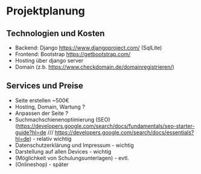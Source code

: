 # Projektplanung

## Technologien und Kosten

* Backend: Django https://www.djangoproject.com/ (SqlLite)
* Frontend: Bootstrap https://getbootstrap.com/
* Hosting über django server
* Domain (z.b. https://www.checkdomain.de/domainregistrieren/) 

## Services und Preise

* Seite erstellen ~500€
* Hosting, Domain, Wartung ?
* Anpassen der Seite ?
* Suchmachschienenoptimierung (SEO) (https://developers.google.com/search/docs/fundamentals/seo-starter-guide?hl=de ///
  https://developers.google.com/search/docs/essentials?hl=de) - relativ wichtig
* Datenschutzerklärung und Impressum - wichtig
* Darstellung auf allen Devices - wichtig
* (Möglichkeit von Schulungsunterlagen) - evtl.
* (Onlineshop) - später
